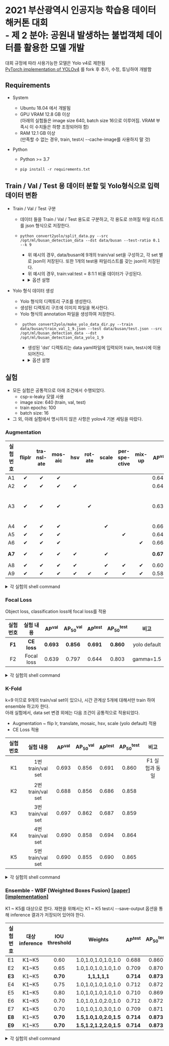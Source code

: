 # 2021 부산광역시 인공지능 학습용 데이터 해커톤 대회<br/>- 제 2 분야: 공원내 발생하는 불법객체 데이터를 활용한 모델 개발
대회 규정에 따라 사용가능한 모델은 Yolo v4로 제한됨<br>
[PyTorch implementation of YOLOv4](https://github.com/WongKinYiu/PyTorch_YOLOv4) 를 fork 후 추가, 수정, 튜닝하여 개발함


## Requirements
- System
  - Ubuntu 18.04 에서 개발됨
  - GPU VRAM 12.8 GB 이상<br/>(아래의 실험들은 image size 640, batch size 16으로 이루어짐. VRAM 부족시 이 수치들은 하향 조정되어야 함)
  - RAM 12.1 GB 이상 <br/>(만족할 수 없는 경우, train, test시 --cache-image를 사용하지 말 것) 

- Python
  - Python >= 3.7
  - ```shell
    pip install -r requirements.txt
    ```

  
## Train / Val / Test 용 데이터 분할 및 Yolo형식으로 입력 데이터 변환 
- Train / Val / Test 구분
  - 데이터 들을 Train / Val / Test 용도로 구분하고, 각 용도로 쓰여질 파일 리스트를 json 형식으로 저장한다.
  - ```shell
    python convert2yolo/split_data.py --src /opt/ml/busan_detection_data --dst data/busan --test-ratio 0.1 --k 9
    ```
    - 위 예시의 경우, data/busan에 9개의 train/val set을 구성하고, 각 set 별로 json이 저장된다. 또한 1개의 test용 파일리스트를 갖는 json이 저장된다.
    - 위 예시의 경우, train:val:test = 8:1:1 비율 데이터가 구성된다.
    - <details><summary>옵션 설명</summary>
      - src: 대회 제공 원본 데이터가 저장된 경로
      - dst: 파일 리스트 json이 저정될 경로
      - test-ratio: 전체 데이터 중 test용으로 쓰일 비율
      - k: test용 이외의 데이터는 k-fold 방식으로 train/val로 나뉜다. 그 때의 k
      - seed: 데이터 shuffle 시 쓰이는 seed
      </details>
    
- Yolo 형식 데이터 생성
  - Yolo 형식의 디렉토리 구조를 생성한다.
  - 생성된 디렉토리 구조에 이미지 파일을 복사한다.
  - Yolo 형식의 annotation 파일을 생성하여 저장한다.
  - ```shell
     python convert2yolo/make_yolo_data_dir.py --train data/busan/train_val_1_9.json --test data/busan/test.json --src /opt/ml/busan_detection_data --dst /opt/ml/busan_detection_data_yolo_1_9
    ```
    - 생성된 'dst' 디렉토리는 data yaml파일에 입력되어 train, test시에 이용되어진다.
    - <details><summary>옵션 설명</summary>
      - train: split_data.py 통해 생성된 train/val set 중 선택된 set의 파일 리스트 json 
      - test: split_data.py 통해 생성된 test 파일 리스트 json
      - src: 대회 제공 원본 데이터가 저장된 경로
      - dst: Yolo 형식 데이터가 저장될 경로
      </details>


## 실험
- 모든 실험은 공통적으로 아래 조건에서 수행되었다.
  - csp-x-leaky 모델 사용
  - image size: 640 (train, val, test)
  - train epochs: 100
  - batch size: 16
- 그 외, 아래 실험에서 명시하지 않은 사항은 yolov4 기본 세팅을 따랐다.

### Augmentation

|실험 번호|fliplr|tra-nsl-ate|mos-aic|hsv|rot-ate|scale|per-spe-ctive|mix-up|AP<sup>val</sup>| AP<sub>50</sub><sup>val</sup>|AP<sup>test</sup>| AP<sub>50</sub><sup>test</sup>|비고|
|:---:|:---:|:---:|:---:|:---:|:---:|:---:|:---:|:---:|:---:|:---:|:---:|:---:|:---:|
|A1|✔|✔|✔| | | | | |0.643|0.792|0.652|0.802|baseline|
|A2|✔|✔|✔|✔| | | | |0.645|0.794|0.648|0.801| |
|A3|✔|✔|✔| |✔| | | |0.630|0.811|0.635|0.816|서버 문제로 94 epoch까지만 학습|
|A4|✔|✔|✔| | |✔| | |0.668|0.821|0.675|0.829| |
|A5|✔|✔|✔| | | |✔| |0.643|0.821|0.660|0.830| |
|A6|✔|✔|✔| | | | |✔|0.664|0.816|0.669|0.822| |
|**A7**|✔|✔|✔|✔| |✔| | |**0.673**|**0.826**|**0.681**|**0.832**|yolo default|
|A8|✔|✔|✔|✔| |✔|✔|✔|0.603|0.810|0.624|0.818| |
|A9|✔|✔|✔|✔|✔|✔|✔|✔|0.585|0.810|0.602|0.820| |

<details>
  <summary>각 실험의 shell command</summary>

- 실험 A1 - flip lr, translate, mosaic
  - Train
    ```shell
    python train.py --device 0 --cache-images --batch-size 16 --epochs 100 --img-size 640 640 --data data/busan/park_1_9.yaml --hyp data/busan/hyp_fliplr_t_mosaic.yaml --cfg cfg/yolov4-csp-x-leaky.cfg --weights '' --project busan --name x-leaky_bs16_640_640_flip1r_t_mosaic_100e
    ```
  - Test
    ```shell
    python test.py --device 0 --task test --batch 16 --img 640  --data data/busan/park_1_9.yaml --cfg cfg/yolov4-csp-x-leaky.cfg --names data/busan/park.names --weights busan/x-leaky_bs16_640_640_flip1r_t_mosaic_100e/weights/best_ap.pt --project busan --name x-leaky_bs16_640_640_flip1r_t_mosaic_100e_best_ap
    ```
- 실험 A2 - flip lr, translate, mosaic, hsv
  - Train
    ```shell
    python train.py --device 0 --cache-images --batch-size 16 --epochs 100 --img-size 640 640 --data data/busan/park_1_9.yaml --hyp data/busan/hyp_fliplr_t_mosaic_hsv.yaml --cfg cfg/yolov4-csp-x-leaky.cfg --weights '' --project busan --name x-leaky_bs16_640_640_flip1r_t_mosaic_hsv_100e
    ```
  - Test
    ```shell
    python test.py --device 0 --task test --batch 16 --img 640  --data data/busan/park_1_9.yaml --cfg cfg/yolov4-csp-x-leaky.cfg --names data/busan/park.names --weights busan/x-leaky_bs16_640_640_flip1r_t_mosaic_hsv_100e/weights/best_ap.pt --project busan --name x-leaky_bs16_640_640_flip1r_t_mosaic_hsv_100e_best_ap
    ```
- 실험 A3 - flip lr, translate, mosaic, rotate
  - Train
    ```shell
    python train.py --device 0 --cache-images --batch-size 16 --epochs 100 --img-size 640 640 --data data/busan/park_1_9.yaml --hyp data/busan/hyp_fliplr_t_mosaic_rotate.yaml --cfg cfg/yolov4-csp-x-leaky.cfg --weights '' --project busan --name x-leaky_bs16_640_640_flip1r_t_mosaic_rotate_100e
    ```
  - test
    ```shell
    python test.py --device 0 --task test --batch 16 --img 640  --data data/busan/park_1_9.yaml --cfg cfg/yolov4-csp-x-leaky.cfg --names data/busan/park.names --weights busan/x-leaky_bs16_640_640_flip1r_t_mosaic_rotate_100e/weights/best_ap.pt --project busan --name x-leaky_bs16_640_640_flip1r_t_mosaic_rotate_100e_best_ap
    ```
- 실험 A4 - flip lr, translate, mosaic, scale
  - Train
    ```shell
    python train.py --device 0 --cache-images --batch-size 16 --epochs 100 --img-size 640 640 --data data/busan/park_1_9.yaml --hyp data/busan/hyp_fliplr_t_mosaic_scale.yaml --cfg cfg/yolov4-csp-x-leaky.cfg --weights '' --project busan --name x-leaky_bs16_640_640_flip1r_t_mosaic_scale_100e
    ```
  - Test
    ```shell
    python test.py --device 0 --task test --batch 16 --img 640  --data data/busan/park_1_9.yaml --cfg cfg/yolov4-csp-x-leaky.cfg --names data/busan/park.names --weights busan/x-leaky_bs16_640_640_flip1r_t_mosaic_scale_100e/weights/best_ap.pt --project busan --name x-leaky_bs16_640_640_flip1r_t_mosaic_scale_100e_best_ap
    ```
- 실험 A5 - flip lr, translate, mosaic, perspective
  - Train
    ```shell
    python train.py --device 0 --cache-images --batch-size 16 --epochs 100 --img-size 640 640 --data data/busan/park_1_9.yaml --hyp data/busan/hyp_fliplr_t_mosaic_per.yaml --cfg cfg/yolov4-csp-x-leaky.cfg --weights '' --project busan --name x-leaky_bs16_640_640_flip1r_t_mosaic_per_100e
    ```
  - Test
    ```shell
    python test.py --device 0 --task test --batch 16 --img 640  --data data/busan/park_1_9.yaml --cfg cfg/yolov4-csp-x-leaky.cfg --names data/busan/park.names --weights busan/x-leaky_bs16_640_640_flip1r_t_mosaic_per_100e/weights/best_ap.pt --project busan --name x-leaky_bs16_640_640_flip1r_t_mosaic_per_100e_best_ap
    ```
- 실험 A6 - flip lr, translate, mosaic, mixup
  - Train
    ```shell
    python train.py --device 0 --cache-images --batch-size 16 --epochs 100 --img-size 640 640 --data data/busan/park_1_9.yaml --hyp data/busan/hyp_fliplr_t_mosaic_mixup.yaml --cfg cfg/yolov4-csp-x-leaky.cfg --weights '' --project busan --name x-leaky_bs16_640_640_flip1r_t_mosaic_mixup_100e
    ```
  - Test
    ```shell
    python test.py --device 0 --task test --batch 16 --img 640  --data data/busan/park_1_9.yaml --cfg cfg/yolov4-csp-x-leaky.cfg --names data/busan/park.names --weights busan/x-leaky_bs16_640_640_flip1r_t_mosaic_mixup_100e/weights/best_ap.pt --project busan --name x-leaky_bs16_640_640_flip1r_t_mosaic_mixup_100e_best_ap
    ```
- 실험 A7 - flip lr, translate, mosaic, hsv, scale
  - Train
    ```shell
    python train.py --device 0 --cache-images --batch-size 16 --epochs 100 --img-size 640 640 --data data/busan/park_1_9.yaml --hyp data/busan/hyp_yolo_default.yaml --cfg cfg/yolov4-csp-x-leaky.cfg --weights '' --project busan --name x-leaky_bs16_640_640_flip1r_t_mosaic_hsv_scale_yolo_default_100e
    ```
  - Test
    ```shell
    python test.py --device 0 --task test --batch 16 --img 640  --data data/busan/park_1_9.yaml --cfg cfg/yolov4-csp-x-leaky.cfg --names data/busan/park.names --weights busan/x-leaky_bs16_640_640_flip1r_t_mosaic_hsv_scale_yolo_default_100e/weights/best_ap.pt --project busan --name x-leaky_bs16_640_640_flip1r_t_mosaic_hsv_scale_yolo_default_100e_best_ap
    ```
- 실험 A8 - flip lr, translate, mosaic, hsv, scale, perspective, mixup
  - Train
    ```shell
    python train.py --device 0 --cache-images --batch-size 16 --epochs 100 --img-size 640 640 --data data/busan/park_1_9.yaml --hyp data/busan/hyp_all_aug_except_rotate.yaml --cfg cfg/yolov4-csp-x-leaky.cfg --weights '' --project busan --name x-leaky_bs16_640_640_all_aug_except_rotate_100e
    ```
  - Test
    ```shell
    python test.py --device 0 --task test --batch 16 --img 640  --data data/busan/park_1_9.yaml --cfg cfg/yolov4-csp-x-leaky.cfg --names data/busan/park.names --weights busan/x-leaky_bs16_640_640_all_aug_except_rotate_100e/weights/best_ap.pt --project busan --name x-leaky_bs16_640_640_all_aug_except_rotate_100e_best_ap
    ```
- 실험 A9 - flip lr, translate, mosaic, hsv, rotate, scale, perspective, mixup
  - Train
    ```shell
    python train.py --device 0 --cache-images --batch-size 16 --epochs 100 --img-size 640 640 --data data/busan/park_1_9.yaml --hyp data/busan/hyp_all_aug.yaml --cfg cfg/yolov4-csp-x-leaky.cfg --weights '' --project busan --name x-leaky_bs16_640_640_all_aug_100e
    ```
  - Test
    ```shell
    python test.py --device 0 --task test --batch 16 --img 640  --data data/busan/park_1_9.yaml --cfg cfg/yolov4-csp-x-leaky.cfg --names data/busan/park.names --weights busan/x-leaky_bs16_640_640_all_aug_100e/weights/best_ap.pt --project busan --name x-leaky_bs16_640_640_all_aug_100e_best_ap
    ```
</details>

### Focal Loss
Object loss, classification loss에 focal loss를 적용

|실험 번호|실험 내용|AP<sup>val</sup>| AP<sub>50</sub><sup>val</sup>|AP<sup>test</sup>| AP<sub>50</sub><sup>test</sup>|비고|
|:---:|:---:|:---:|:---:|:---:|:---:|:---:|
|**F1**|**CE loss**|**0.693**|**0.856**|**0.691**|**0.860**|yolo default|
|F2|Focal loss|0.639|0.797|0.644|0.803|gamma=1.5|

<details>
  <summary>각 실험의 shell command</summary>

- 실험 F1 - CE loss
  - train
    ```shell
    python train.py --device 0 --cache-images --batch-size 16 --epochs 100 --img-size 640 640 --data data/busan/park_1_9.yaml --hyp data/busan/hyp_yolo_default.yaml --cfg cfg/yolov4-csp-x-leaky_busan.cfg --weights '' --project busan --name x-leaky_bs16_640_640_ce_loss_100e_13c
    ```
  - test
    ```shell
    python test.py --device 0 --task test --batch 16 --img 640  --data data/busan/park_1_9.yaml --cfg cfg/yolov4-csp-x-leaky_busan.cfg --names data/busan/park.names --weights busan/x-leaky_bs16_640_640_ce_loss_100e_13c/weights/best_ap.pt --project busan --name x-leaky_bs16_640_640_ce_loss_100e_13c_best_ap
    ```
  - 실험 F2 - focal loss
    - train
    ```shell
    python train.py --device 0 --cache-images --batch-size 16 --epochs 100 --img-size 640 640 --data data/busan/park_1_9.yaml --hyp data/busan/hyp_yolo_default_focal.yaml --cfg cfg/yolov4-csp-x-leaky_busan.cfg --weights '' --project busan --name x-leaky_bs16_640_640_focal_loss_100e_13c
    ```
  - test
    ```shell
    python test.py --device 0 --task test --batch 16 --img 640  --data data/busan/park_1_9.yaml --cfg cfg/yolov4-csp-x-leaky_busan.cfg --names data/busan/park.names --weights busan/x-leaky_bs16_640_640_focal_loss_100e_13c/weights/best_ap.pt --project busan --name x-leaky_bs16_640_640_focal_loss_100e_13c_best_ap
    ```
</details>

### K-Fold
k=9 이므로 9개의 train/val set이 있으나, 시간 관계상 5개에 대해서만 train 하여 ensemble 하고자 한다.<br/>
아래 실험에서, data set 변경 외에는 다음 조건이 공통적으로 적용되었다. 
- Augmentation ~ flip lr, translate, mosaic, hsv, scale (yolo default) 적용
- CE Loss 적용

|실험 번호|실험 내용|AP<sup>val</sup>| AP<sub>50</sub><sup>val</sup>|AP<sup>test</sup>| AP<sub>50</sub><sup>test</sup>|비고|
|:---:|:---:|:---:|:---:|:---:|:---:|:---:|
|K1|1번 train/val set|0.693|0.856|0.691|0.860|F1 실험과 동일|
|K2|2번 train/val set|0.688|0.856|0.686|0.858| | 
|K3|3번 train/val set|0.697|0.862|0.687|0.859| | 
|K4|4번 train/val set|0.690|0.858|0.694|0.864| |
|K5|5번 train/val set|0.690|0.855|0.690|0.865| |

<details>
  <summary>각 실험의 shell command</summary>

- 실험 K1 - 1번 train/val set
  - train
    ```shell
    python train.py --device 0 --cache-images --batch-size 16 --epochs 100 --img-size 640 640 --data data/busan/park_1_9.yaml --hyp data/busan/hyp_yolo_default.yaml --cfg cfg/yolov4-csp-x-leaky_busan.cfg --weights '' --project busan --name x-leaky_bs16_640_640_k1_100e
    ```
  - test
    ```shell
    python test.py --device 0 --task test --save-output --batch 16 --img 640  --data data/busan/park_1_9.yaml --cfg cfg/yolov4-csp-x-leaky_busan.cfg --names data/busan/park.names --weights busan/x-leaky_bs16_640_640_k1_100e/weights/best_ap.pt --project busan --name x-leaky_bs16_640_640_k1_100e
    ```

- 실험 K2 - 2번 train/val set
  - train
    ```shell
    python train.py --device 0 --cache-images --batch-size 16 --epochs 100 --img-size 640 640 --data data/busan/park_2_9.yaml --hyp data/busan/hyp_yolo_default.yaml --cfg cfg/yolov4-csp-x-leaky_busan.cfg --weights '' --project busan --name x-leaky_bs16_640_640_k2_100e
    ```
  - test
    ```shell
    python test.py --device 0 --task test --save-output --batch 16 --img 640  --data data/busan/park_2_9.yaml --cfg cfg/yolov4-csp-x-leaky_busan.cfg --names data/busan/park.names --weights busan/x-leaky_bs16_640_640_k2_100e/weights/best_ap.pt --project busan --name x-leaky_bs16_640_640_k2_100e
    ```

- 실험 K3 - 3번 train/val set
  - train
    ```shell
    python train.py --device 0 --cache-images --batch-size 16 --epochs 100 --img-size 640 640 --data data/busan/park_3_9.yaml --hyp data/busan/hyp_yolo_default.yaml --cfg cfg/yolov4-csp-x-leaky_busan.cfg --weights '' --project busan --name x-leaky_bs16_640_640_k3_100e
    ```
  - test
    ```shell
    python test.py --device 0 --task test --save-output --batch 16 --img 640  --data data/busan/park_3_9.yaml --cfg cfg/yolov4-csp-x-leaky_busan.cfg --names data/busan/park.names --weights busan/x-leaky_bs16_640_640_k3_100e/weights/best_ap.pt --project busan --name x-leaky_bs16_640_640_k3_100e
    ```

- 실험 K4 - 4번 train/val set
  - train
    ```shell
    python train.py --device 0 --cache-images --batch-size 16 --epochs 100 --img-size 640 640 --data data/busan/park_4_9.yaml --hyp data/busan/hyp_yolo_default.yaml --cfg cfg/yolov4-csp-x-leaky_busan.cfg --weights '' --project busan --name x-leaky_bs16_640_640_k4_100e
    ```
  - test
    ```shell
    python test.py --device 0 --task test --save-output --batch 16 --img 640  --data data/busan/park_4_9.yaml --cfg cfg/yolov4-csp-x-leaky_busan.cfg --names data/busan/park.names --weights busan/x-leaky_bs16_640_640_k4_100e/weights/best_ap.pt --project busan --name x-leaky_bs16_640_640_k4_100e
    ```

- 실험 K5 - 5번 train/val set
  - train
    ```shell
    python train.py --device 0 --cache-images --batch-size 16 --epochs 100 --img-size 640 640 --data data/busan/park_5_9.yaml --hyp data/busan/hyp_yolo_default.yaml --cfg cfg/yolov4-csp-x-leaky_busan.cfg --weights '' --project busan --name x-leaky_bs16_640_640_k5_100e
    ```
  - test
    ```shell
    python test.py --device 0 --task test --save-output --batch 16 --img 640  --data data/busan/park_5_9.yaml --cfg cfg/yolov4-csp-x-leaky_busan.cfg --names data/busan/park.names --weights busan/x-leaky_bs16_640_640_k5_100e/weights/best_ap.pt --project busan --name x-leaky_bs16_640_640_k5_100e
    ```
</details>
  
### Ensemble - WBF (Weighted Boxes Fusion) [[paper]](https://arxiv.org/abs/1910.13302) [[implementation]](https://github.com/ZFTurbo/Weighted-Boxes-Fusion)
K1 ~ K5를 대상으로 한다. 재현을 위해서는 K1 ~ K5 test시 --save-output 옵션을 통해 inference 결과가 저장되어 있어야 한다.

|실험 번호|대상 inference|IOU threshold|Weights|AP<sup>test</sup>| AP<sub>50</sub><sup>test</sup>|비고|
|:---:|:---:|:---:|:---:|:---:|:---:|:---:|
|E1|K1~K5|0.60|1.0,1.0,1.0,1.0,1.0|0.688|0.860| |
|E2|K1~K5|0.65|1.0,1.0,1.0,1.0,1.0|0.709|0.870| |
|**E3**|K1~K5|**0.70**|**1,1,1,1,1**|**0.714**|**0.873**| |
|E4|K1~K5|0.75|1.0,1.0,1.0,1.0,1.0|0.712|0.872| |
|E5|K1~K5|0.80|1.0,1.0,1.0,1.0,1.0|0.710|0.869| |
|E6|K1~K5|0.70|1.0,1.0,1.0,2.0,1.0|0.712|0.872| |
|E7|K1~K5|0.70|1.0,1.0,1.0,3.0,1.0|0.709|0.871| |
|**E8**|K1~K5|**0.70**|**1.5,1.0,1.0,2.0,1.5**|**0.714**|**0.873**| |
|**E9**|K1~K5|**0.70**|**1.5,1.2,1.2,2.0,1.5**|**0.714**|**0.873**| |

<details>
  <summary>각 실험의 shell command</summary>

- 실험 E1
  - ensemble
  ```shell
  python ensemble.py --dst busan/ensemble_iou60_w11111.pkl --iou-thr 0.6 --preds busan/test_best_ap_x-leaky_bs16_640_640_k1_100e/test_best_ap_x-leaky_bs16_640_640_k1_100e_output.pkl busan/test_best_ap_x-leaky_bs16_640_640_k2_100e/test_best_ap_x-leaky_bs16_640_640_k2_100e_output.pkl busan/test_best_ap_x-leaky_bs16_640_640_k3_100e/test_best_ap_x-leaky_bs16_640_640_k3_100e_output.pkl busan/test_best_ap_x-leaky_bs16_640_640_k3_100e/test_best_ap_x-leaky_bs16_640_640_k3_100e_output.pkl busan/test_best_ap_x-leaky_bs16_640_640_k5_100e/test_best_ap_x-leaky_bs16_640_640_k5_100e_output.pkl
  ```
  - test
  ```shell
  python test.py --device 0 --batch 16 --img 640  --data data/busan/park_1_9.yaml --names data/busan/park.names --load-output-pickle busan/ensemble_iou60_w11111.pkl --plots --task test --project busan --name ensemble_iou60_w11111
  ```
  
- 실험 E2
  - ensemble
  ```shell
  python ensemble.py --dst busan/ensemble_iou65_w11111.pkl --iou-thr 0.65 --preds busan/test_best_ap_x-leaky_bs16_640_640_k1_100e/test_best_ap_x-leaky_bs16_640_640_k1_100e_output.pkl busan/test_best_ap_x-leaky_bs16_640_640_k2_100e/test_best_ap_x-leaky_bs16_640_640_k2_100e_output.pkl busan/test_best_ap_x-leaky_bs16_640_640_k3_100e/test_best_ap_x-leaky_bs16_640_640_k3_100e_output.pkl busan/test_best_ap_x-leaky_bs16_640_640_k3_100e/test_best_ap_x-leaky_bs16_640_640_k3_100e_output.pkl busan/test_best_ap_x-leaky_bs16_640_640_k5_100e/test_best_ap_x-leaky_bs16_640_640_k5_100e_output.pkl
  ```
  - test
  ```shell
  python test.py --device 0 --batch 16 --img 640  --data data/busan/park_1_9.yaml --names data/busan/park.names --load-output-pickle busan/ensemble_iou65_w11111.pkl --plots --task test --project busan --name ensemble_iou65_w11111
  ```

- 실험 E3
  - ensemble
  ```shell
  python ensemble.py --dst busan/ensemble_iou70_w11111.pkl --iou-thr 0.7 --preds busan/test_best_ap_x-leaky_bs16_640_640_k1_100e/test_best_ap_x-leaky_bs16_640_640_k1_100e_output.pkl busan/test_best_ap_x-leaky_bs16_640_640_k2_100e/test_best_ap_x-leaky_bs16_640_640_k2_100e_output.pkl busan/test_best_ap_x-leaky_bs16_640_640_k3_100e/test_best_ap_x-leaky_bs16_640_640_k3_100e_output.pkl busan/test_best_ap_x-leaky_bs16_640_640_k3_100e/test_best_ap_x-leaky_bs16_640_640_k3_100e_output.pkl busan/test_best_ap_x-leaky_bs16_640_640_k5_100e/test_best_ap_x-leaky_bs16_640_640_k5_100e_output.pkl
  ```
  - test
  ```shell
  python test.py --device 0 --batch 16 --img 640  --data data/busan/park_1_9.yaml --names data/busan/park.names --load-output-pickle busan/ensemble_iou70_w11111.pkl --plots --task test --project busan --name ensemble_iou70_w11111
  ```
  
- 실험 E4
  - ensemble
  ```shell
  python ensemble.py --dst busan/ensemble_iou75_w11111.pkl --iou-thr 0.75 --preds busan/test_best_ap_x-leaky_bs16_640_640_k1_100e/test_best_ap_x-leaky_bs16_640_640_k1_100e_output.pkl busan/test_best_ap_x-leaky_bs16_640_640_k2_100e/test_best_ap_x-leaky_bs16_640_640_k2_100e_output.pkl busan/test_best_ap_x-leaky_bs16_640_640_k3_100e/test_best_ap_x-leaky_bs16_640_640_k3_100e_output.pkl busan/test_best_ap_x-leaky_bs16_640_640_k3_100e/test_best_ap_x-leaky_bs16_640_640_k3_100e_output.pkl busan/test_best_ap_x-leaky_bs16_640_640_k5_100e/test_best_ap_x-leaky_bs16_640_640_k5_100e_output.pkl
  ```
  - test
  ```shell
  python test.py --device 0 --batch 16 --img 640  --data data/busan/park_1_9.yaml --names data/busan/park.names --load-output-pickle busan/ensemble_iou75_w11111.pkl --plots --task test --project busan --name ensemble_iou75_w11111
  ```

- 실험 E5
  - ensemble
  ```shell
  python ensemble.py --dst busan/ensemble_iou80_w11111.pkl --iou-thr 0.8 --preds busan/test_best_ap_x-leaky_bs16_640_640_k1_100e/test_best_ap_x-leaky_bs16_640_640_k1_100e_output.pkl busan/test_best_ap_x-leaky_bs16_640_640_k2_100e/test_best_ap_x-leaky_bs16_640_640_k2_100e_output.pkl busan/test_best_ap_x-leaky_bs16_640_640_k3_100e/test_best_ap_x-leaky_bs16_640_640_k3_100e_output.pkl busan/test_best_ap_x-leaky_bs16_640_640_k3_100e/test_best_ap_x-leaky_bs16_640_640_k3_100e_output.pkl busan/test_best_ap_x-leaky_bs16_640_640_k5_100e/test_best_ap_x-leaky_bs16_640_640_k5_100e_output.pkl
  ```
  - test
  ```shell
  python test.py --device 0 --batch 16 --img 640  --data data/busan/park_1_9.yaml --names data/busan/park.names --load-output-pickle busan/ensemble_iou80_w11111.pkl --plots --task test --project busan --name ensemble_iou80_w11111
  ```

- 실험 E6
  - ensemble
  ```shell
  python ensemble.py --dst busan/ensemble_iou70_w1010102010.pkl --iou-thr 0.7 --weights 1.0 1.0 1.0 2.0 1.0 --preds busan/test_best_ap_x-leaky_bs16_640_640_k1_100e/test_best_ap_x-leaky_bs16_640_640_k1_100e_output.pkl busan/test_best_ap_x-leaky_bs16_640_640_k2_100e/test_best_ap_x-leaky_bs16_640_640_k2_100e_output.pkl busan/test_best_ap_x-leaky_bs16_640_640_k3_100e/test_best_ap_x-leaky_bs16_640_640_k3_100e_output.pkl busan/test_best_ap_x-leaky_bs16_640_640_k3_100e/test_best_ap_x-leaky_bs16_640_640_k3_100e_output.pkl busan/test_best_ap_x-leaky_bs16_640_640_k5_100e/test_best_ap_x-leaky_bs16_640_640_k5_100e_output.pkl
  ```
  - test
  ```shell
  python test.py --device 0 --batch 16 --img 640  --data data/busan/park_1_9.yaml --names data/busan/park.names --load-output-pickle busan/ensemble_iou70_w1010102010.pkl --plots --task test --project busan --name ensemble_iou70_w1010102010
  ```
  
- 실험 E7
  - ensemble
  ```shell
  python ensemble.py --dst busan/ensemble_iou70_w1010103010.pkl --iou-thr 0.7 --weights 1.0 1.0 1.0 3.0 1.0 --preds busan/test_best_ap_x-leaky_bs16_640_640_k1_100e/test_best_ap_x-leaky_bs16_640_640_k1_100e_output.pkl busan/test_best_ap_x-leaky_bs16_640_640_k2_100e/test_best_ap_x-leaky_bs16_640_640_k2_100e_output.pkl busan/test_best_ap_x-leaky_bs16_640_640_k3_100e/test_best_ap_x-leaky_bs16_640_640_k3_100e_output.pkl busan/test_best_ap_x-leaky_bs16_640_640_k3_100e/test_best_ap_x-leaky_bs16_640_640_k3_100e_output.pkl busan/test_best_ap_x-leaky_bs16_640_640_k5_100e/test_best_ap_x-leaky_bs16_640_640_k5_100e_output.pkl
  ```
  - test
  ```shell
  python test.py --device 0 --batch 16 --img 640  --data data/busan/park_1_9.yaml --names data/busan/park.names --load-output-pickle busan/ensemble_iou70_w1010103010.pkl --plots --task test --project busan --name ensemble_iou70_w1010103010
  ```

- 실험 E8
  - ensemble
  ```shell
  python ensemble.py --dst busan/ensemble_iou70_w1510102015.pkl --iou-thr 0.7 --weights 1.5 1.0 1.0 2.0 1.5 --preds busan/test_best_ap_x-leaky_bs16_640_640_k1_100e/test_best_ap_x-leaky_bs16_640_640_k1_100e_output.pkl busan/test_best_ap_x-leaky_bs16_640_640_k2_100e/test_best_ap_x-leaky_bs16_640_640_k2_100e_output.pkl busan/test_best_ap_x-leaky_bs16_640_640_k3_100e/test_best_ap_x-leaky_bs16_640_640_k3_100e_output.pkl busan/test_best_ap_x-leaky_bs16_640_640_k3_100e/test_best_ap_x-leaky_bs16_640_640_k3_100e_output.pkl busan/test_best_ap_x-leaky_bs16_640_640_k5_100e/test_best_ap_x-leaky_bs16_640_640_k5_100e_output.pkl
  ```
  - test
  ```shell
  python test.py --device 0 --batch 16 --img 640  --data data/busan/park_1_9.yaml --names data/busan/park.names --load-output-pickle busan/ensemble_iou70_w1510102015.pkl --plots --task test --project busan --name ensemble_iou70_w1510102015
  ```

- 실험 E9
  - ensemble
  ```shell
  python ensemble.py --dst busan/ensemble_iou70_w1512122015.pkl --iou-thr 0.7 --weights 1.5 1.2 1.2 2.0 1.5 --preds busan/test_best_ap_x-leaky_bs16_640_640_k1_100e/test_best_ap_x-leaky_bs16_640_640_k1_100e_output.pkl busan/test_best_ap_x-leaky_bs16_640_640_k2_100e/test_best_ap_x-leaky_bs16_640_640_k2_100e_output.pkl busan/test_best_ap_x-leaky_bs16_640_640_k3_100e/test_best_ap_x-leaky_bs16_640_640_k3_100e_output.pkl busan/test_best_ap_x-leaky_bs16_640_640_k3_100e/test_best_ap_x-leaky_bs16_640_640_k3_100e_output.pkl busan/test_best_ap_x-leaky_bs16_640_640_k5_100e/test_best_ap_x-leaky_bs16_640_640_k5_100e_output.pkl
  ```
  - test
  ```shell
  python test.py --device 0 --batch 16 --img 640  --data data/busan/park_1_9.yaml --names data/busan/park.names --load-output-pickle busan/ensemble_iou70_w1512122015.pkl --plots --task test --project busan --name ensemble_iou70_w1512122015
  ```
</details>
